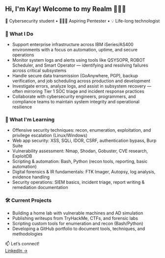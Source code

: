 ## Hi, I'm Kay! Welcome to my Realm 🧙‍♀️✨

🔐 Cybersecurity student • 👩🏽‍💻 Aspiring Pentester • 💡 Life-long technologist

### 💼 What I Do
- Support enterprise infrastructure across IBM iSeries/AS400 environments with a focus on automation, uptime, and secure operations
- Monitor system logs and alerts using tools like QSYSOPR, ROBOT Scheduler, and Smart Operator — identifying and resolving failures across critical subsystems
- Handle secure data transmission (GoAnywhere, PGP), backup verification, and job scheduling across production and development
- Investigate errors, analyze logs, and assist in subsystem recovery — often mirroring Tier 1 SOC triage and incident response practices
- Collaborate with cybersecurity engineers, programmers, and compliance teams to maintain system integrity and operational resilience

### 🧠 What I'm Learning
- Offensive security techniques: recon, enumeration, exploitation, and privilege escalation (Linux/Windows)
- Web app security: XSS, SQLi, IDOR, CSRF, authentication bypass, Burp Suite
- Vulnerability assessment: Nmap, Shodan, Gobuster, CVE research, ExploitDB
- Scripting & automation: Bash, Python (recon tools, reporting, basic automation)
- Digital forensics & IR fundamentals: FTK Imager, Autopsy, log analysis, evidence handling
- Security operations: SIEM basics, incident triage, report writing & remediation documentation

### 🛠️ Current Projects
- Building a home lab with vulnerable machines and AD simulation
- Publishing writeups from TryHackMe, CTFs, and forensic labs
- Scripting custom tools for enumeration and recon (Bash/Python)
- Developing a GitHub portfolio to document tools, techniques, and methodologies

📫 Let’s connect!  
[LinkedIn →](https://www.linkedin.com/in/kiarah-pettaway/)  

<!--
**kpetta1/kpetta1** is a ✨ _special_ ✨ repository because its `README.md` (this file) appears on your GitHub profile.

Here are some ideas to get you started:

- 🔭 I’m currently working on ...
- 🌱 I’m currently learning ...
- 👯 I’m looking to collaborate on ...
- 🤔 I’m looking for help with ...
- 💬 Ask me about ...
- 📫 How to reach me: ...
- 😄 Pronouns: ...
- ⚡ Fun fact: ...
-->
